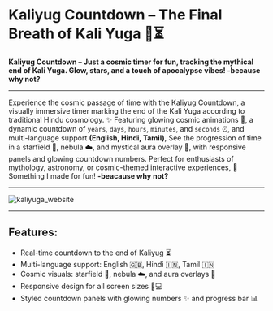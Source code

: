 # Kaliyug Countdown – The Final Breath of Kali Yuga 🌌⏳
**Kaliyug Countdown – Just a cosmic timer for fun, tracking the mythical end of Kali Yuga. Glow, stars, and a touch of apocalypse vibes! -because why not?**

<hr>

Experience the cosmic passage of time with the Kaliyug Countdown, a visually immersive timer marking the end of the Kali Yuga according to traditional Hindu cosmology. ✨ Featuring glowing cosmic animations 🌟, a dynamic countdown of `years`, `days`, `hours`, `minutes`, and `seconds` ⏰, and multi-language support **(English, Hindi, Tamil)**, See the progression of time in a starfield 🌠, nebula ☁️, and mystical aura overlay 🔮, with responsive panels and glowing countdown numbers. Perfect for enthusiasts of mythology, astronomy, or cosmic-themed interactive experiences, 🌌 Something I made for fun! **-beacause why not?**

---

![kaliyuga_website](assets/kaliyuga_website.png)

---
## Features:
- Real-time countdown to the end of Kaliyug ⏳
- Multi-language support: English 🇬🇧, Hindi 🇮🇳, Tamil 🇮🇳
- Cosmic visuals: starfield 🌟, nebula ☁️, and aura overlays 🔮
- Responsive design for all screen sizes 📱💻
- Styled countdown panels with glowing numbers ✨ and progress bar 📊
